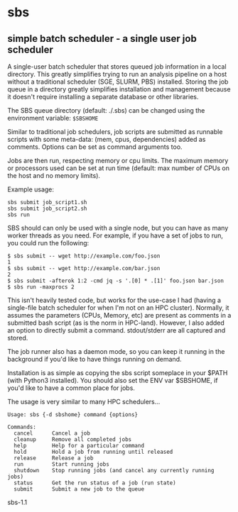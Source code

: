 sbs
====
simple batch scheduler - a single user job scheduler
----

A single-user batch scheduler that stores queued job information in a 
local directory. This greatly simplifies trying to run an analysis 
pipeline on a host without a traditional scheduler (SGE, SLURM, PBS) 
installed. Storing the job queue in a directory greatly simplifies 
installation and management because it doesn't require installing a 
separate database or other libraries.

The SBS queue directory (default: ./.sbs) can be changed using the 
environment variable: `$SBSHOME`

Similar to traditional job schedulers, job scripts are submitted as 
runnable scripts with some meta-data: (mem, cpus, dependencies) added 
as comments. Options can be set as command arguments too.

Jobs are then run, respecting memory or cpu limits. The maximum memory
or processors used can be set at run time (default: max number of CPUs
on the host and no memory limits).

Example usage:

    sbs submit job_script1.sh
    sbs submit job_script2.sh
    sbs run

SBS should can only be used with a single node, but you can have as many worker threads as you need. For example, if you have a set of jobs to run, you could run the following:

    $ sbs submit -- wget http://example.com/foo.json
    1
    $ sbs submit -- wget http://example.com/bar.json
    2
    $ sbs submit -afterok 1:2 -cmd jq -s '.[0] * .[1]' foo.json bar.json
    $ sbs run -maxprocs 2
    
This isn't heavily tested code, but works for the use-case I had (having a single-file batch scheduler for when I'm not on an HPC cluster). Normally, it assumes the parameters (CPUs, Memory, etc) are present as comments in a submitted bash script (as is the norm in HPC-land). However, I also added an option to directly submit a command. stdout/stderr are all captured and stored.

The job runner also has a daemon mode, so you can keep it running in the background if you'd like to have things running on demand.

Installation is as simple as copying the sbs script someplace in your $PATH (with Python3 installed). You should also set the ENV var $SBSHOME, if you'd like to have a common place for jobs.

The usage is very similar to many HPC schedulers...

    Usage: sbs {-d sbshome} command {options}
    
    Commands:
      cancel      Cancel a job
      cleanup     Remove all completed jobs
      help        Help for a particular command
      hold        Hold a job from running until released
      release     Release a job
      run         Start running jobs
      shutdown    Stop running jobs (and cancel any currently running jobs)
      status      Get the run status of a job (run state)
      submit      Submit a new job to the queue


sbs-1.1

